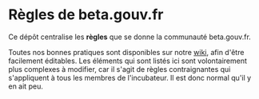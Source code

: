 # Règles de beta.gouv.fr

Ce dépôt centralise les **règles** que se donne la communauté beta.gouv.fr.

Toutes nos bonnes pratiques sont disponibles sur notre [wiki](https://github.com/sgmap/beta.gouv.fr/wiki), afin d'être facilement éditables. Les éléments qui sont listés ici sont volontairement plus complexes à modifier, car il s'agit de règles contraignantes qui s'appliquent à tous les membres de l'incubateur. Il est donc normal qu'il y en ait peu.
